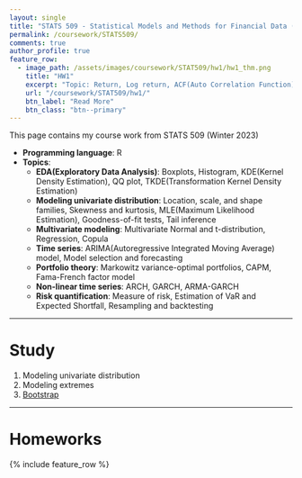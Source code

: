 ```yaml
---
layout: single
title: "STATS 509 - Statistical Models and Methods for Financial Data (In progress)"
permalink: /coursework/STATS509/
comments: true
author_profile: true
feature_row:
  - image_path: /assets/images/coursework/STAT509/hw1/hw1_thm.png
    title: "HW1"
    excerpt: "Topic: Return, Log return, ACF(Auto Correlation Function), QQ plot, VaR(Value at Risk), Coupon bond"
    url: "/coursework/STAT509/hw1/"
    btn_label: "Read More"
    btn_class: "btn--primary"	
---
```


This page contains my course work from STATS 509 (Winter 2023)

- **Programming language**: R
- **Topics**: 
    - **EDA(Exploratory Data Analysis)**: Boxplots, Histogram, KDE(Kernel Density Estimation), QQ plot, TKDE(Transformation Kernel Density Estimation)
    - **Modeling univariate distribution**: Location, scale, and shape families, Skewness and kurtosis, MLE(Maximum Likelihood Estimation), Goodness-of-fit tests, Tail inference
    - **Multivariate modeling**: Multivariate Normal and t-distribution, Regression, Copula
    - **Time series**: ARIMA(Autoregressive Integrated Moving Average) model, Model selection and forecasting
    - **Portfolio theory**: Markowitz variance-optimal portfolios, CAPM, Fama-French factor model
    - **Non-linear time series**: ARCH, GARCH, ARMA-GARCH
    - **Risk quantification**: Measure of risk, Estimation of VaR and Expected Shortfall, Resampling and backtesting 
***

# Study

1. Modeling univariate distribution 
2. Modeling extremes 
3. [Bootstrap](https://junwoo-data.github.io/coursework/STATS509/study/bootstrap/)

***

# Homeworks

{% include feature_row %}